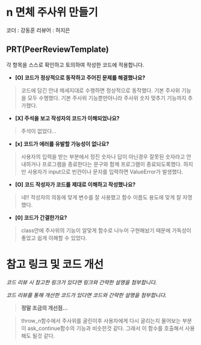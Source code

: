 # n 면체 주사위 만들기

코더 : 강동훈
리뷰어 : 허지은

## PRT(PeerReviewTemplate)

각 항목을 스스로 확인하고 토의하여 작성한 코드에 적용합니다.

- **[O] 코드가 정상적으로 동작하고 주어진 문제를 해결했나요?**

> 코드에 담긴 안내 메세지대로 수행하면 정상적으로 동작했다.
> 기본 주사위 기능을 모두 수행했다.
> 기본 주사위 기능뿐만아니라 주사위 숫자 맞추기 기능까지 추가했다. 

- **[X] 주석을 보고 작성자의 코드가 이해되었나요?**

> 주석이 없었다...

- **[x] 코드가 에러를 유발할 가능성이 없나요?**

> 사용자의 입력을 받는 부분에서 정진 숫자나 답이 아닌경우 잘못된 숫자라고 안내하거나 프로그램을 종료한다는 문구와 함께 프로그램이 종료되도록했다.
> 하지만 사용자가 input으로 빈칸이나 문자를 입력하면 ValueError가 발생했다.

- **[O] 코드 작성자가 코드를 제대로 이해하고 작성했나요?**

> 네!! 작성자의 의동에 맞게 변수를 잘 사용했고 함수 이름도 용도에 맞게 잘 자명했다.
> 
- **[0] 코드가 간결한가요?**

> class안에 주사위의 기능이 알맞게 함수로 나누어 구현해놨기 때문에 가독성이 좋았고 쉽게 이해할 수 있었다. 


# 참고 링크 및 코드 개선

_코드 리뷰 시 참고한 링크가 있다면 링크와 간략한 설명을 첨부합니다._

_코드 리뷰를 통해 개선한 코드가 있다면 코드와 간략한 설명을 첨부합니다._


> **정말 조금의 개선점...**

> throw_n함수에서 주사위를 굴린이후 사용자에게 다시 굴리는지 물어보는 부분이 ask_continue함수의 기능과 비슷한것 같다. 그래서 이 함수를 호출해서 사용해도 될것 같다.